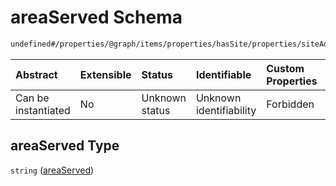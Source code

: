 # areaServed Schema

```txt
undefined#/properties/@graph/items/properties/hasSite/properties/siteAddress/properties/areaServed
```



| Abstract            | Extensible | Status         | Identifiable            | Custom Properties | Additional Properties | Access Restrictions | Defined In                                                                     |
| :------------------ | :--------- | :------------- | :---------------------- | :---------------- | :-------------------- | :------------------ | :----------------------------------------------------------------------------- |
| Can be instantiated | No         | Unknown status | Unknown identifiability | Forbidden         | Allowed               | none                | [ndl-isil.schema.json*](../../out/ndl-isil.schema.json "open original schema") |

## areaServed Type

`string` ([areaServed](ndl-isil-properties-json-ld-graph-organization-properties-hassite-properties-siteaddress-properties-areaserved.md))
